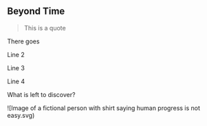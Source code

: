 ## Beyond Time

> This is a quote

There goes

Line 2

Line 3

Line 4 

What is left to discover?

![Image of a fictional person with shirt saying human progress is not easy.svg)

